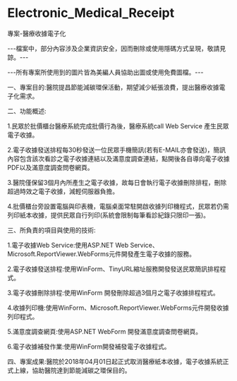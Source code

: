# Electronic_Medical_Receipt
專案-醫療收據電子化

---檔案中，部分內容涉及企業資訊安全，因而刪除或使用隱碼方式呈現，敬請見諒。---

---所有專案所使用到的圖片皆為美編人員協助出圖或使用免費圖檔。---

一、專案目的:醫院提昌節能減碳環保活動，期望減少紙張浪費，提出醫療收據電子化需求。

二、功能概述:

1.民眾於批價櫃台醫療系統完成批價行為後，醫療系統call Web Service 產生民眾電子收據。

2.電子收據發送排程每30秒發送一位民眾手機簡訊(若有E-MAIL亦會發送)，簡訊內容包含該次看診之電子收據連結以及滿意度調查連結，點開後各自導向電子收據PDF以及滿意度調查問卷網頁。

3.醫院僅保留3個月內所產生之電子收據，故每日會執行電子收據刪除排程，刪除超過時效之電子收據，減輕伺服器負擔。

4.批價櫃台旁設置電腦與印表機，電腦桌面常駐開啟收據列印機程式，民眾若仍需列印紙本收據，提供民眾自行列印(系統會限制每筆看診紀錄只限印一張)。

三、所負責的項目與使用的技術:

1.電子收據Web Service:使用ASP.NET Web Service、Microsoft.ReportViewer.WebForms元件開發產生電子收據的服務。

2.電子收據發送排程:使用WinForm、TinyURL縮址服務開發發送民眾簡訊排程程式。

3.電子收據刪除排程:使用WinForm 開發刪除超過3個月之電子收據排程程式。

4.收據列印機:使用WinForm、Microsoft.ReportViewer.WebForms元件開發收據列印程式。

5.滿意度調查網頁:使用ASP.NET WebForm 開發滿意度調查問卷網頁。

6.電子收據補發作業:使用WinForm開發補發電子收據程式。

四、專案成果:醫院於2018年04月01日起正式取消醫療紙本收據，電子收據系統正式上線，協助醫院達到節能減碳之環保目的。

